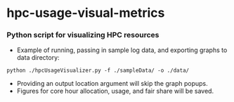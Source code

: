 # hpc-usage-visual-metrics
### Python script for visualizing HPC resources
- Example of running, passing in sample log data, and exporting graphs to data directory:
```
python ./hpcUsageVisualizer.py -f ./sampleData/ -o ./data/
```
- Providing an output location argument will skip the graph popups.
- Figures for core hour allocation, usage, and fair share will be saved.
